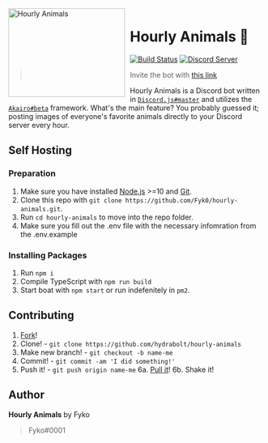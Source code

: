 <img width="230" height="175" align="left" style="float: left; margin: 0 10px 0 0;" alt="Hourly Animals" src="https://i.imgur.com/0T8Srkt.jpg">  

# Hourly Animals 🦊
[![Build Status](https://travis-ci.com/Fyk0/hourly-animals.svg?branch=master)](https://travis-ci.com/Fyk0/hourly-animals)
[![Discord Server](https://discordapp.com/api/guilds/582017645965213696/embed.png)](https://discord.gg/vAX9d9E)

> Invite the bot with [this link](https://discordapp.com/api/oauth2/authorize?client_id=582018558759010314&permissions=116800&scope=bot)

Hourly Animals is a Discord bot written in [`Discord.js#master`](https://github.com/discordjs/discord.js) and utilizes the [`Akairo#beta`](https://github.com/discord-akairo/discord-akairo) framework. 
What's the main feature? You probably guessed it; posting images of everyone's favorite animals directly to your Discord server every hour.

## Self Hosting

### Preparation

1. Make sure you have installed [Node.js](https://nodejs.org/en/) >=10 and [Git](https://git-scm.com/).
2. Clone this repo with `git clone https://github.com/Fyk0/hourly-animals.git`.
3. Run `cd hourly-animals` to move into the repo folder.
4. Make sure you fill out the .env file with the necessary infomration from the .env.example

### Installing Packages

1. Run `npm i`
2. Compile TypeScript with `npm run build`
3. Start boat with `npm start` or run indefenitely in `pm2`.

## Contributing
1. [Fork](https://github.com/Fyk0/hourly-animals/fork)!
2. Clone! - `git clone https://github.com/hydrabolt/hourly-animals`
3. Make new branch! - `git checkout -b name-me`
4. Commit! - `git commit -am 'I did something!'`
5. Push it! - `git push origin name-me`
6a. [Pull it](https://github.com/Fyk0/hourly-animals/compare)!
6b. Shake it!  

## Author
**Hourly Animals** by Fyko
> Fyko#0001
